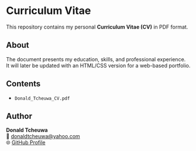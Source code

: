 # Curriculum Vitae

This repository contains my personal **Curriculum Vitae (CV)** in PDF format.

## About
The document presents my education, skills, and professional experience.  
It will later be updated with an HTML/CSS version for a web-based portfolio.

## Contents
- `Donald_Tcheuwa_CV.pdf`

## Author
**Donald Tcheuwa**  
📧 donaldtcheuwa@yahoo.com  
🌐 [GitHub Profile](https://github.com/DonaldTcheuwa)
